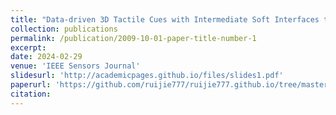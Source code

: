 ```yaml
---
title: "Data-driven 3D Tactile Cues with Intermediate Soft Interfaces towards Training Needle Insertions"
collection: publications
permalink: /publication/2009-10-01-paper-title-number-1
excerpt: 
date: 2024-02-29
venue: 'IEEE Sensors Journal'
slidesurl: 'http://academicpages.github.io/files/slides1.pdf'
paperurl: 'https://github.com/ruijie777/ruijie777.github.io/tree/master/files/Data-Driven_3-D_Tactile_Cues_With_Intermediate_Soft_Interfaces_Toward_Training_Needle_Insertions.pdf'
citation: 
---
```




